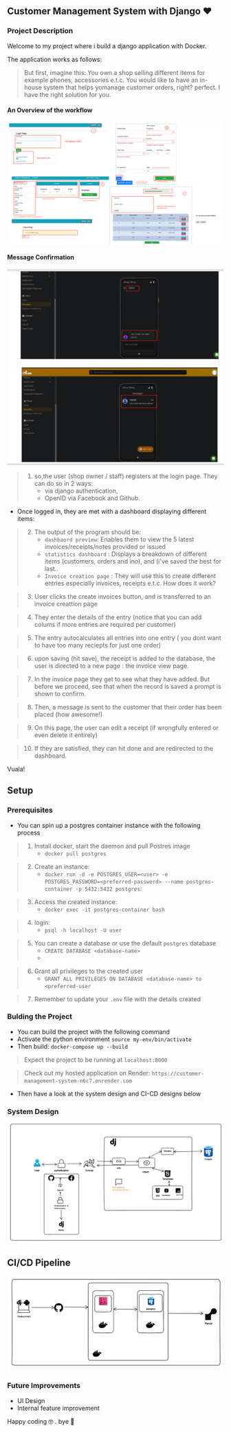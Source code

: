 ## Customer Management System with Django   :heart:

### Project Description
Welcome to my project where i build a django application with Docker.

The application works as follows:

> But first, imagine this: You own a shop selling different items for example phones, accessories e.t.c. You would like to have an in-house system that helps yomanage customer orders, right? perfect. I have the right solution for you.

#### An Overview of the workflow
![app](images/app.png)

#### Message Confirmation
![app](images/order-placed.png)

>    1. so,the user (shop owner / staff) registers at the login page. They can do so in 2 ways:
>       - via django authentication,
>       - OpenID via Facebook and Github.
- Once logged in, they are met with a dashboard displaying different items:

>    2. The output of the program should be:
>       - `dashbaord preview`: Enables them to view the 5 latest invoices/receipts/notes provided or issued
>       - `statistics dashboard` : Displays a breakdown of different items (customers, orders and ino), and (i've saved the best for last..
>       - `Invoice creation page` : They will use this to create different entries especially invoices, receipts e.t.c. How does it work?

>    3. User clicks the create invoices button, and is transferred to an invoice creattion page

>    4. They enter the details of the entry (notice that you can add colums if more entries are required per customer)

>    5. The entry autocalculates all entries into one entry ( you dont want to have too many reciepts for just one order)

>    6. upon saving (hit save), the receipt is added to the database, the user is directed to a new page : the invoice view page.

>    7. In the invoice page they get to see what they have added. But before we proceed, see that when the record is saved a prompt is shown to confirm.

>    8. Then, a message is sent to the customer that their order has been placed (how awesome!)

>    9. On this page, the user can edit a receipt (if wrongfully entered or even delete it entirely)

>    10. If they are satisfied, they can hit done and are redirected to the dashboard.

Vuala! 

## Setup
### Prerequisites
- You can spin up a postgres container instance with the following process
>    1. Install docker, start the daemon and pull Postres image
>       - `docker pull postgres`

>    2. Create an instance: 
>       - `docker run -d -e POSTGRES_USER=<user> -e POSTGRES_PASSWORD=<preferred-password> --name postgres-container -p 5432:5432 postgres`: 

>    3. Access the created instance: 
>       - `docker exec -it postgres-container bash`

>    4. login: 
>       - `psql -h localhost -U user`

>    5. You can create a database or use the default `postgres` database 
>       - `CREATE DATABASE <database-name>`
>       - 

>    6.  Grant all privileges to the created user 
>        - `GRANT ALL PRIVILEGES ON DATABASE <database-name> to <preferred-user`    

>    7. Remember to update your `.env` file with the details created

### Bulding the Project 

 - You can build the project with the following command
 - Activate the python environment
  `source my-env/bin/activate `
- Then build:
 `docker-compose up --build`
>    Expect the project to be running at `localhost:8000`

>    Check out my hosted application on Render: `https://customer-management-system-n6c7.onrender.com` 

- Then have a look at the system design and CI-CD designs below

### System Design
![system design](images/system-design-primer.png)

## CI/CD Pipeline

![system design](images/ci-cd.png)

### Future Improvements
- UI Design
- Internal feature improvement

Happy coding :nerd_face: . bye :wave:

